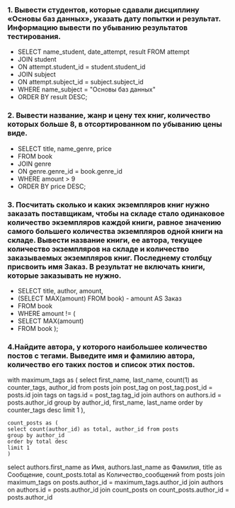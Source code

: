 
### 1. Вывести студентов, которые сдавали дисциплину «Основы баз данных», указать дату попытки и результат. Информацию вывести по убыванию результатов тестирования.
- SELECT name_student, date_attempt, result FROM attempt
- JOIN student 
-	ON attempt.student_id = student.student_id
- JOIN subject 
-	ON attempt.subject_id = subject.subject_id
- WHERE name_subject = "Основы баз данных"
- ORDER BY result DESC;

### 2. Вывести название, жанр и цену тех книг, количество которых больше 8, в отсортированном по убыванию цены виде.
- SELECT title, name_genre, price
- FROM book
- JOIN genre 
- ON genre.genre_id = book.genre_id
- WHERE amount > 9
- ORDER BY price DESC;

### 3. Посчитать сколько и каких экземпляров книг нужно заказать поставщикам, чтобы на складе стало одинаковое количество экземпляров каждой книги, равное значению самого большего количества экземпляров одной книги на складе. Вывести название книги, ее автора, текущее количество экземпляров на складе и количество заказываемых экземпляров книг. Последнему столбцу присвоить имя Заказ. В результат не включать книги, которые заказывать не нужно.
- SELECT title, author, amount, 
- (SELECT MAX(amount) FROM book) - amount AS Заказ
- FROM book
- WHERE amount != (
- SELECT MAX(amount)
- FROM book );

### 4.Найдите автора, у которого наибольшее количество постов с тегами. Выведите имя и фамилию автора, количество его таких постов и список этих постов.
with maximum_tags as (
	select first_name, last_name, count(1) as counter_tags, author_id
	from posts
		join post_tag on post_tag.post_id = posts.id
		join tags on tags.id = post_tag.tag_id
		join authors on authors.id = posts.author_id
	group by author_id, first_name, last_name
	order by counter_tags desc
	limit 1
	),
	
	count_posts as (
	select count(author_id) as total, author_id from posts
	group by author_id
	order by total desc
	limit 1
	)

select authors.first_name as Имя, authors.last_name as Фамилия, title as Сообщение, count_posts.total as Количество_сообщений
from posts 
	join maximum_tags on posts.author_id = maximum_tags.author_id
	join authors on authors.id = posts.author_id
	join count_posts on count_posts.author_id = posts.author_id
